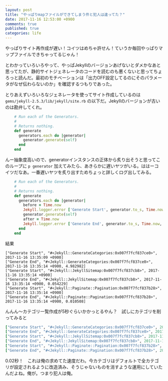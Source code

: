 ```yaml
---
layout: post
title: "やっぱりmapファイルができてしまう件と犯人は違ってた？"
date: 2017-11-16 12:53:00 +0900
comments: true
published: true
categories: life
---
```


やっぱりサイト再作成が遅い！コイツはめちゃ許せん！ていうか毎回やっぱりマップファイルできちゃってるじゃん！

とわかっていろいろやって、やっぱJekyllのバージョンあげないとダメかなあと思ってたが、静的サイトジェネレータのコードを読むのも悪くないと思ってちょろっと読んだ。最初のモチベーションは「出力OFF設定してるのにそのパラメータがなぜ伝わらないのか」を確認するつもりであった。

とりあえずいろいろなジェネレータを使ってサイト作成しているのは `gems/jekyll-2.5.3/lib/jekyll/site.rb` の以下だ。Jekyllのバージョンが古いのは勘弁してくれ。

```ruby
    # Run each of the Generators.
    #
    # Returns nothing.
    def generate
      generators.each do |generator|
        generator.generate(self)
      end
    end
```

んー抽象度高いので、generatorインスタンスの正体から炙り出そうと思ってこのループに `p generator` 加えてみたら、あきらかに遅いヤツがいる。ははーコイツだなあ。一番遅いヤツを炙り出すためちょっと詳しくログ出してみる。

```ruby
    # Run each of the Generators.
    #
    # Returns nothing.
    def generate
      generators.each do |generator|
        before = Time.now
        Jekyll.logger.error ['Generate Start', generator.to_s, Time.now]
        generator.generate(self)
        after = Time.now
        Jekyll.logger.error ['Generate End', generator.to_s, Time.now, after-before]
      end
    end
```

結果

```
["Generate Start", "#<Jekyll::GenerateCategories:0x007f7fcf837ce0>", 2017-11-16 13:35:09 +0900]
["Generate End", "#<Jekyll::GenerateCategories:0x007f7fcf837ce0>", 2017-11-16 13:35:14 +0900, 4.982982]
["Generate Start", "#<Jekyll::JekyllSitemap:0x007f7fcf837cb8>", 2017-11-16 13:35:14 +0900]
["Generate End", "#<Jekyll::JekyllSitemap:0x007f7fcf837cb8>", 2017-11-16 13:35:14 +0900, 0.054229]
["Generate Start", "#<Jekyll::Paginate::Pagination:0x007f7fcf837b28>", 2017-11-16 13:35:14 +0900]
["Generate End", "#<Jekyll::Paginate::Pagination:0x007f7fcf837b28>", 2017-11-16 13:35:14 +0900, 0.010508]
```

んんん〜カテゴリ一覧作成が5秒ぐらいかかっとるやん？　試しにカテゴリを削ってみると

```ruby
["Generate Start", "#<Jekyll::GenerateCategories:0x007f7fcf837ce0>", 2017-11-16 13:38:14 +0900]
["Generate End", "#<Jekyll::GenerateCategories:0x007f7fcf837ce0>", 2017-11-16 13:38:15 +0900, 0.019338]
["Generate Start", "#<Jekyll::JekyllSitemap:0x007f7fcf837cb8>", 2017-11-16 13:38:15 +0900]
["Generate End", "#<Jekyll::JekyllSitemap:0x007f7fcf837cb8>", 2017-11-16 13:38:15 +0900, 0.009151]
["Generate Start", "#<Jekyll::Paginate::Pagination:0x007f7fcf837b28>", 2017-11-16 13:38:15 +0900]
["Generate End", "#<Jekyll::Paginate::Pagination:0x007f7fcf837b28>", 2017-11-16 13:38:15 +0900, 0.001491]
```

0.02秒！　これは俺の求めてた速度だわ。今カテゴリはデフォルトで全カテゴリが設定されるように改造済み、そうじゃないものを消すような運用にしていたんだよね。俺が。つまり犯人は俺。
